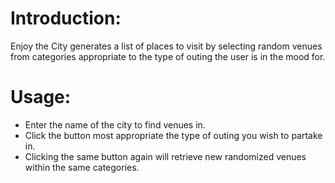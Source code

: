 # Introduction:

Enjoy the City generates a list of places to visit by selecting random venues from categories appropriate to the type of outing the user is in the mood for.

# Usage:

* Enter the name of the city to find venues in.
* Click the button most appropriate the type of outing you wish to partake in.
* Clicking the same button again will retrieve new randomized venues within the same categories.
